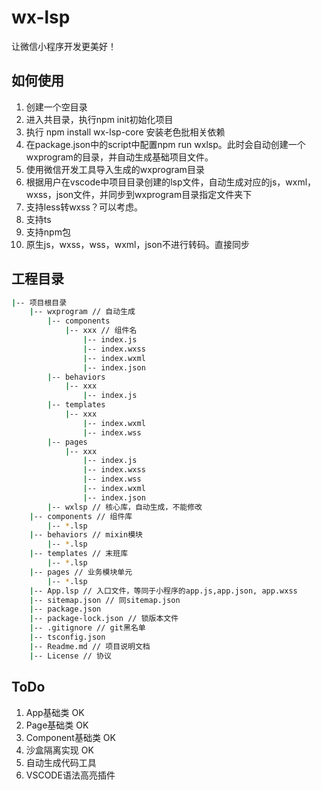 # wx-lsp
让微信小程序开发更美好！

## 如何使用

1. 创建一个空目录
2. 进入共目录，执行npm init初始化项目
3. 执行 npm install wx-lsp-core 安装老色批相关依赖
4. 在package.json中的script中配置npm run wxlsp。此时会自动创建一个wxprogram的目录，并自动生成基础项目文件。
5. 使用微信开发工具导入生成的wxprogram目录
6. 根据用户在vscode中项目目录创建的lsp文件，自动生成对应的js，wxml，wxss，json文件，并同步到wxprogram目录指定文件夹下
7. 支持less转wxss？可以考虑。
8. 支持ts
9. 支持npm包
10. 原生js，wxss，wss，wxml，json不进行转码。直接同步

## 工程目录

```sh
|-- 项目根目录
    |-- wxprogram // 自动生成
        |-- components 
            |-- xxx // 组件名
                |-- index.js
                |-- index.wxss
                |-- index.wxml
                |-- index.json
        |-- behaviors
            |-- xxx
                |-- index.js
        |-- templates
            |-- xxx
                |-- index.wxml
                |-- index.wss
        |-- pages
            |-- xxx
                |-- index.js
                |-- index.wxss
                |-- index.wss
                |-- index.wxml
                |-- index.json
        |-- wxlsp // 核心库，自动生成，不能修改
    |-- components // 组件库
        |-- *.lsp
    |-- behaviors // mixin模块
        |-- *.lsp
    |-- templates // 末班库
        |-- *.lsp
    |-- pages // 业务模块单元
        |-- *.lsp
    |-- App.lsp // 入口文件，等同于小程序的app.js,app.json, app.wxss
    |-- sitemap.json // 同sitemap.json
    |-- package.json
    |-- package-lock.json // 锁版本文件
    |-- .gitignore // git黑名单
    |-- tsconfig.json
    |-- Readme.md // 项目说明文档
    |-- License // 协议
```

## ToDo

1. App基础类 OK
2. Page基础类 OK
3. Component基础类 OK
4. 沙盒隔离实现 OK
5. 自动生成代码工具
6. VSCODE语法高亮插件